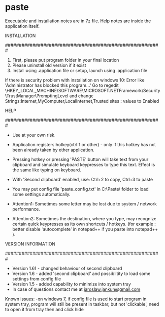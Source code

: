 # paste
Executable and installation notes are in 7z file. Help notes are inside the application itself.

INSTALLATION

#########################################################

1) First, please put program folder in your final location
2) Please uninstall old version if it exist
3) Install using .application file or setup, launch using .application file

If there is security problem with installation on windows 10:
Error like 'Administrator has blocked this program...'
Go to regedit \HKEY_LOCAL_MACHINE\SOFTWARE\MICROSOFT\.NETFramework\Security\TrustManager\PromptingLevel 
and change Strings:Internet,MyComputer,LocalInternet,Trusted sites : values to Enabled

HELP

#########################################################

- Use at your own risk.
- Application registers hotkey(ctrl  1 or other) - only If this hotkey has not been already taken by other application. 
- Pressing hotkey or pressing 'PASTE' button will take text from your clipboard and simulate keyboard keypresses to type this text. Effect is the same like typing on keyboard. 
- With 'Second clipboard' enabled, use: Ctrl+2 to copy, Ctrl+3 to paste 
- You may put config file 'paste_config.txt' in C:\Paste\ folder to load some settings automatically.

- Attention1: Sometimes some letter may be lost due to system / network performance. 
- Attention2: Sometimes the destination, where you type, may recognize certain quick keypresses as its own shortcuts / hotkeys. (for example : better disable 'autocomplete' in notepad++ if you paste into notepad++ ). 

VERSION INFORMATION

#########################################################

- Version 1.61 - changed behaviour of second clipboard
- Version 1.6 - added 'second clipboard' and possiblitity to load some settings from config file
- Version 1.5 - added capability to minimize into system tray
- In case of questions contact me at jaroslaw.jankun@gmail.com

Known issues: 
-on windows 7, if config file is used to start program in system tray, program will still be present in taskbar, but not 'clickable', need to open it from tray then and click hide
